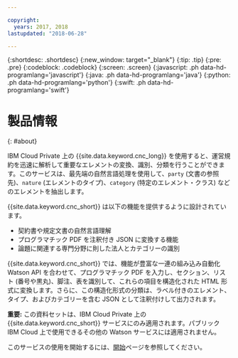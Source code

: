 ```yaml
---

copyright:
  years: 2017, 2018
lastupdated: "2018-06-28"

---
```


{:shortdesc: .shortdesc}
{:new_window: target="_blank"}
{:tip: .tip}
{:pre: .pre}
{:codeblock: .codeblock}
{:screen: .screen}
{:javascript: .ph data-hd-programlang='javascript'}
{:java: .ph data-hd-programlang='java'}
{:python: .ph data-hd-programlang='python'}
{:swift: .ph data-hd-programlang='swift'}

# 製品情報
{: #about}

IBM Cloud Private 上の {{site.data.keyword.cnc_long}} を使用すると、運営規約を迅速に解析して重要なエレメントの変換、識別、分類を行うことができます。このサービスは、最先端の自然言語処理を使用して、`party` (文書の参照先)、`nature` (エレメントのタイプ)、`category` (特定のエレメント・クラス) などのエレメントを抽出します。

{{site.data.keyword.cnc_short}} は以下の機能を提供するように設計されています。

 - 契約書や規定文書の自然言語理解
 - プログラマチック PDF を注釈付き JSON に変換する機能
 - 論題に関連する専門分野に則した法人とカテゴリーの識別

{{site.data.keyword.cnc_short}} では、機能が豊富な一連の組み込み自動化 Watson API を合わせて、プログラマチック PDF を入力し、セクション、リスト (番号や黒丸)、脚注、表を識別して、これらの項目を構造化された HTML 形式に変換します。さらに、この構造化形式の分類は、ラベル付きのエレメント、タイプ、およびカテゴリーを含む JSON として注釈付けして出力されます。

**重要:** この資料セットは、IBM Cloud Private 上の {{site.data.keyword.cnc_short}} サービスにのみ適用されます。パブリック IBM Cloud 上で使用できるその他の Watson サービスには適用されません。

このサービスの使用を開始するには、[開始](/docs/services/compare-and-comply/getting-started.html)ページを参照してください。


